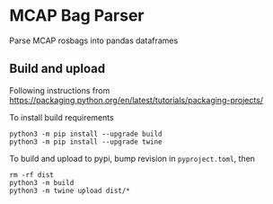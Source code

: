 # MCAP Bag Parser

Parse MCAP rosbags into pandas dataframes

## Build and upload
Following instructions from https://packaging.python.org/en/latest/tutorials/packaging-projects/

To install build requirements
```commandline
python3 -m pip install --upgrade build
python3 -m pip install --upgrade twine
```

To build and upload to pypi, bump revision in `pyproject.toml`, then
```commandline
rm -rf dist
python3 -m build
python3 -m twine upload dist/*
```
